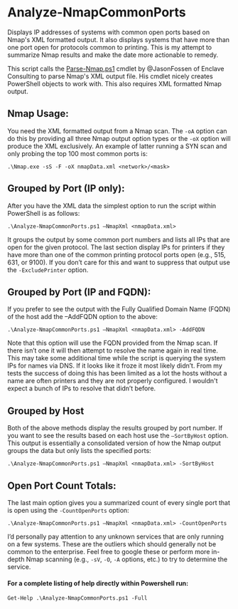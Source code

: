 # Analyze-NmapCommonPorts
Displays IP addresses of systems with common open ports based on Nmap's XML formatted output.  It also displays systems that have more than one port open for protocols common to printing.  This is my attempt to summarize Nmap results and make the date more actionable to remedy.

This script calls the [Parse-Nmap.ps1](https://github.com/EnclaveConsulting/SANS-SEC505) cmdlet by @JasonFossen of Enclave Consulting to parse Nmap's XML output file.  His cmdlet nicely creates PowerShell objects to work with.  This also requires XML formatted Nmap output.

## Nmap Usage:

You need the XML formatted output from a Nmap scan.  The `-oA` option can do this by providing all three Nmap output option types or the `-oX` option will produce the XML exclusively.  An example of latter running a SYN scan and only probing the top 100 most common  ports is:

```console
.\Nmap.exe -sS -F -oX nmapData.xml <network>/<mask>
```

## Grouped by Port (IP only):

After you have the XML data the simplest option to run the script within PowerShell is as follows:

```console
.\Analyze-NmapCommonPorts.ps1 –NmapXml <nmapData.xml>
```

It groups the output by some common port numbers and lists all IPs that are open for the given protocol.  The last section display IPs for printers if they have more than one of the common printing protocol ports open (e.g., 515, 631, or 9100).  If you don’t care for this and want to suppress that output use the `-ExcludePrinter` option.

## Grouped by Port (IP and FQDN):

If you prefer to see the output with the Fully Qualified Domain Name (FQDN) of the host add the –AddFQDN option to the above:

```console
.\Analyze-NmapCommonPorts.ps1 –NmapXml <nmapData.xml> -AddFQDN
```

Note that this option will use the FQDN provided from the Nmap scan.  If there isn’t one it will then attempt to resolve the name again in real time.  This may take some additional time while the script is querying the system IPs for names via DNS.  If it looks like it froze it most likely didn’t.  From my tests the success of doing this has been limited as a lot the hosts without a name are often printers and they are not properly configured.  I wouldn't expect a bunch of IPs to resolve that didn’t before.

## Grouped by Host

Both of the above methods display the results grouped by port number.  If you want to see the results based on each host use the `–SortByHost` option.  This output is essentially a consolidated version of how the Nmap output groups the data but only lists the specified ports:

```console
.\Analyze-NmapCommonPorts.ps1 –NmapXml <nmapData.xml> -SortByHost
```

## Open Port Count Totals:

The last main option gives you a summarized count of every single port that is open using the `-CountOpenPorts` option:

```console
.\Analyze-NmapCommonPorts.ps1 –NmapXml <nmapData.xml> -CountOpenPorts
```

I’d personally pay attention to any unknown services that are only running on a few systems.  These are the outliers which should generally not be common to the enterprise.  Feel free to google these or perform more in-depth Nmap scanning (e.g., `-sV`, `-O`, `-A` options, etc.) to try to determine the service.

#### For a complete listing of help directly within Powershell run:

    Get-Help .\Analyze-NmapCommonPorts.ps1 -Full
